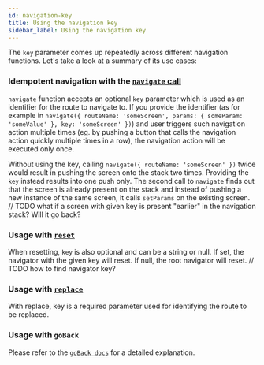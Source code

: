```yaml
---
id: navigation-key
title: Using the navigation key
sidebar_label: Using the navigation key
---
```


The `key` parameter comes up repeatedly across different navigation functions. Let's take a look at a summary of its use cases:

### Idempotent navigation with the [`navigate` call](/docs/navigation-actions.html#navigate)

`navigate` function accepts an optional `key` parameter which is used as an identifier for the route to navigate to. If you provide the identifier (as for example in `navigate({ routeName: 'someScreen', params: { someParam: 'someValue' }, key: 'someScreen' })`) and user triggers such navigation action multiple times (eg. by pushing a button that calls the navigation action quickly multiple times in a row), the navigation action will be executed only once.

Without using the key, calling `navigate({ routeName: 'someScreen' })` twice would result in pushing the screen onto the stack two times. Providing the `key` instead results into one push only. The second call to `navigate` finds out that the screen is already present on the stack and instead of pushing a new instance of the same screen, it calls `setParams` on the existing screen. // TODO what if a screen with given key is present "earlier" in the navigation stack? Will it go back?

### Usage with [`reset`](/docs/navigation-actions.html#reset)

When resetting, `key` is also optional and can be a string or null. If set, the navigator with the given key will reset. If null, the root navigator will reset.
// TODO how to find navigator key?

### Usage with [`replace`](/docs/navigation-actions.html#replace)

With replace, key is a required parameter used for identifying the route to be replaced.

### Usage with `goBack`

Please refer to the [`goBack docs`](/docs/navigation-prop.html#goback-close-the-active-screen-and-move-back) for a detailed explanation.
